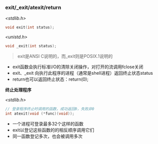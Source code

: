### exit/_exit/atexit/return

*\<stdlib.h\>*

```c
void exit(int status);
```

*\<unistd.h\>*

```c
void _exit(int status);
```

> exit是ANSI C说明的，而_exit则是POSIX.1说明的



* exit函数会执行标准I/O的清除关闭操作，对打开的流调用fclose关闭
* exit、_exit 向执行此程序的进程（通常是shell进程）返回终止状态status
* return也可以返回终止状态：return(0);



**终止处理程序** 

*\<stdlib.h\>*

```c
// 登录程序终止时调用的函数，成功返回0，失败非0
int atexit(void (*func)(void));
```

* 一个进程可登录最多32个这样的函数
* exit以登记这些函数的的相反顺序调用它们
* 同一函数登记多次，也会被调用多次

